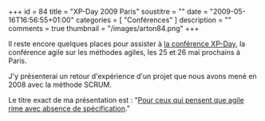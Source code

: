 +++
id = 84
title = "XP-Day 2009 Paris"
soustitre = ""
date = "2009-05-16T16:56:55+01:00"
categories = [ "Conférences" ]
description = ""
comments = true
thumbnail = "/images/arton84.png"
+++

<div class="chapo"></div>

Il reste encore quelques places pour assister à [la conférence XP-Day](http://www.xpday.fr/), la conférence agile sur les méthodes agiles, les 25 et 26 mai prochains à Paris.


J'y présenterai un retour d'expérience d'un projet que nous avons mené en 2008 avec la méthode SCRUM.

Le titre exact de ma présentation est&nbsp;: "[Pour ceux qui pensent que agile rime avec absence de spécification](http://xpday.fr/programme#PourCeuxQuiPensentQueAgileRimeAvecAbsenceDeSpecification)."
